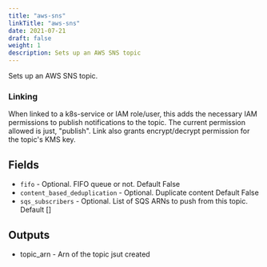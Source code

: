 ```yaml
---
title: "aws-sns"
linkTitle: "aws-sns"
date: 2021-07-21
draft: false
weight: 1
description: Sets up an AWS SNS topic
---
```


Sets up an AWS SNS topic.

### Linking

When linked to a k8s-service or IAM role/user, this adds the necessary IAM permissions to publish
notifications to the topic. The current permission allowed is just, "publish".
Link also grants encrypt/decrypt permission for the topic's KMS key.


## Fields

- `fifo` - Optional. FIFO queue or not. Default False
- `content_based_deduplication` - Optional. Duplicate content Default False
- `sqs_subscribers` - Optional. List of SQS ARNs to push from this topic. Default []

## Outputs

- topic_arn - Arn of the topic jsut created